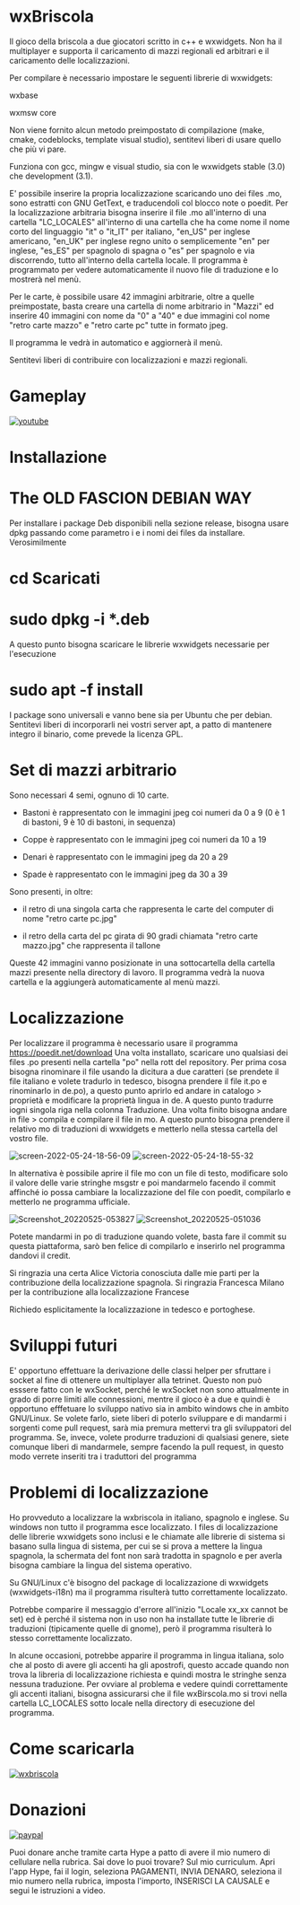 # wxBriscola
Il gioco della briscola a due giocatori scritto in c++ e wxwidgets.
Non ha il multiplayer e supporta il caricamento di mazzi regionali ed arbitrari e il caricamento delle localizzazioni.

Per compilare è necessario impostare le seguenti librerie di wxwidgets:

wxbase

wxmsw core

Non viene fornito alcun metodo preimpostato di compilazione (make, cmake, codeblocks, template visual studio), sentitevi liberi di usare quello che più vi pare.

Funziona con gcc, mingw e visual studio, sia con le wxwidgets stable (3.0) che development (3.1).

E' possibile inserire la propria localizzazione scaricando uno dei files .mo, sono estratti con GNU GetText, e traducendoli col blocco note o poedit. Per la localizzazione arbitraria bisogna inserire il file .mo all'interno di una cartella "LC_LOCALES" all'interno di una cartella che ha come nome il nome corto del linguaggio "it" o "it_IT" per italiano, "en_US" per inglese americano, "en_UK" per inglese regno unito o semplicemente "en" per inglese, "es_ES" per spagnolo di spagna o "es" per spagnolo e via discorrendo, tutto all'interno della cartella locale. Il programma è programmato per vedere automaticamente il nuovo file di traduzione e lo mostrerà nel menù.

Per le carte, è possibile usare 42 immagini arbitrarie, oltre a quelle preimpostate, basta creare una cartella di nome arbitrario in "Mazzi" ed inserire 40 immagini con nome da "0" a "40" e due immagini col nome "retro carte mazzo" e "retro carte pc" tutte in formato jpeg.

Il programma le vedrà in automatico e aggiornerà il menù.

Sentitevi liberi di contribuire con localizzazioni e mazzi regionali.

# Gameplay
[![youtube](https://i9.ytimg.com/vi/8gezs7pv26o/mq2.jpg?sqp=CLj3qpgG&rs=AOn4CLAY_zvaxbAf4LRct1iDYfjeteMX-w)](https://youtu.be/8gezs7pv26o)

# Installazione

# The OLD FASCION DEBIAN WAY
Per installare i package Deb disponibili nella sezione release, bisogna usare dpkg passando come parametro i e i nomi dei files da installare.
Verosimilmente

# cd Scaricati

# sudo dpkg -i *.deb

A questo punto bisogna scaricare le librerie wxwidgets necessarie per l'esecuzione

# sudo apt -f install

I package sono universali e vanno bene sia per Ubuntu che per debian.
Sentitevi liberi di incorporarli nei vostri server apt, a patto di mantenere integro il binario, come prevede la licenza GPL.

# Set di mazzi arbitrario
Sono necessari 4 semi, ognuno di 10 carte.
- Bastoni è rappresentato con le immagini jpeg coi numeri da 0 a 9 (0 è 1 di bastoni, 9 è 10 di bastoni, in sequenza)

- Coppe è rappresentato con le immagini jpeg coi numeri da 10 a 19

- Denari è rappresentato con le immagini jpeg da 20 a 29

- Spade è rappresentato con le immagini jpeg da 30 a 39

Sono presenti, in oltre:
- il retro di una singola carta che rappresenta le carte del computer di nome "retro carte pc.jpg"

- il retro della carta del pc girata di 90 gradi chiamata "retro carte mazzo.jpg" che rappresenta il tallone

Queste 42 immagini vanno posizionate in una sottocartella della cartella mazzi presente nella directory di lavoro.
Il programma vedrà la nuova cartella e la aggiungerà automaticamente al menù mazzi.

# Localizzazione
Per localizzare il programma è necessario usare il programma https://poedit.net/download
Una volta installato, scaricare uno qualsiasi dei files .po presenti nella cartella "po" nella rott del repository.
Per prima cosa bisogna rinominare il file usando la dicitura a due caratteri (se prendete il file italiano e volete tradurlo in tedesco, bisogna prendere il file it.po e rinominarlo in de.po), a questo punto aprirlo ed andare in catalogo > proprietà e modificare la proprietà lingua in de.
A questo punto tradurre iogni singola riga nella colonna Traduzione.
Una volta finito bisogna andare in file > compila e compilare il file in mo.
A questo punto bisogna prendere il relativo mo di traduzioni di wxwidgets e metterlo nella stessa cartella del vostro file.

![screen-2022-05-24-18-56-09](https://user-images.githubusercontent.com/49764967/170091585-c946486a-f964-48a3-a4e1-4ebbf012c75b.png)
![screen-2022-05-24-18-55-32](https://user-images.githubusercontent.com/49764967/170091587-6895150e-815f-45c3-a99a-d7924880a406.png)

In alternativa è possibile aprire il file mo con un file di testo, modificare solo il valore delle varie stringhe msgstr e poi mandarmelo facendo il commit affinché io possa cambiare la localizzazione del file con poedit, compilarlo e metterlo ne programma ufficiale.

![Screenshot_20220525-053827](https://user-images.githubusercontent.com/49764967/170174993-e10401e0-cfc3-4bd1-a1f7-c68e442738b5.png)
![Screenshot_20220525-051036](https://user-images.githubusercontent.com/49764967/170175002-016bf07f-d0ae-490a-8267-cb7b391957f0.png)


Potete mandarmi in po di traduzione quando volete, basta fare il commit su questa piattaforma, sarò ben felice di compilarlo e inserirlo nel programma dandovi il credit.

Si ringrazia una certa Alice Victoria conosciuta dalle mie parti per la contribuzione della localizzazione spagnola.
Si ringrazia Francesca Milano per la contribuzione alla localizzazione Francese

Richiedo esplicitamente la localizzazione in tedesco e portoghese.

# Sviluppi futuri
E' opportuno effettuare la derivazione delle classi helper per sfruttare i socket al fine di ottenere un multiplayer alla tetrinet. Questo non può esssere fatto con le wxSocket, perché le wxSocket non sono attualmente in grado di porre limiti alle connessioni, mentre il gioco è a due e quindi è opportuno efffetuare lo sviluppo nativo sia in ambito windows che in ambito GNU/Linux.
Se volete farlo, siete liberi di poterlo sviluppare e di mandarmi i sorgenti come pull request, sarà mia premura mettervi tra gli sviluppatori del programma.
Se, invece, volete produrre traduzioni di qualsiasi genere, siete comunque liberi di mandarmele, sempre facendo la pull request, in questo modo verrete inseriti tra i traduttori del programma

# Problemi di localizzazione
Ho provveduto a localizzare la wxbriscola in italiano, spagnolo e inglese.
Su windows non tutto il programma esce localizzato. I files di localizzazione delle librerie wxwidgets sono inclusi e le chiamate alle librerie di sistema si basano sulla lingua di sistema, per cui se si prova a mettere la lingua spagnola, la schermata del font non sarà tradotta in spagnolo e per averla bisogna cambiare la lingua del sistema operativo.

Su GNU/Linux c'è bisogno del package di localizzazione di wxwidgets (wxwidgets-i18n) ma il programma risulterà tutto correttamente localizzato.

Potrebbe comparire il messaggio d'errore all'inizio "Locale xx_xx cannot be set) ed è perché il sistema non in uso non ha installate tutte le librerie di traduzioni (tipicamente quelle di gnome), però il programma risulterà lo stesso correttamente localizzato.

In alcune occasioni, potrebbe apparire il programma in lingua italiana, solo che al posto di avere gli accenti ha gli apostrofi, questo accade quando non trova la libreria di localizzazione richiesta e quindi mostra le stringhe senza nessuna traduzione.
Per ovviare al problema e vedere quindi correttamente gli accenti italiani, bisogna assicurarsi che il file wxBirscola.mo si trovi nella cartella LC_LOCALES sotto locale nella directory di esecuzione del programma.

# Come scaricarla

[![wxbriscola](https://snapcraft.io/wxbriscola/badge.svg)](https://snapcraft.io/wxbriscola)

# Donazioni

[![paypal](https://www.paypalobjects.com/it_IT/IT/i/btn/btn_donateCC_LG.gif)](https://www.paypal.com/cgi-bin/webscr?cmd=_s-xclick&hosted_button_id=H4ZHTFRCETWXG)

Puoi donare anche tramite carta Hype a patto di avere il mio numero di cellulare nella rubrica. Sai dove lo puoi trovare? Sul mio curriculum.
Apri l'app Hype, fai il login, seleziona PAGAMENTI, INVIA DENARO, seleziona il mio numero nella rubrica, imposta l'importo, INSERISCI LA CAUSALE e segui le istruzioni a video.

